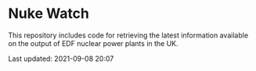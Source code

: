 # Nuke Watch

This repository includes code for retrieving the latest information available on the output of EDF nuclear power plants in the UK.

Last updated: 2021-09-08 20:07